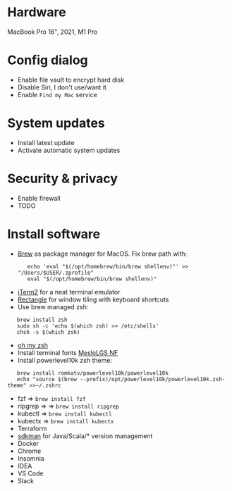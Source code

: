 # Hardware 

MacBook Pro 16", 2021, M1 Pro

# Config dialog
- Enable file vault to encrypt hard disk
- Disable Siri, I don't use/want it
- Enable `Find my Mac` service

# System updates 
 * Install latest update
 * Activate automatic system updates

# Security & privacy
 * Enable firewall
 * TODO

# Install software
 * [Brew](https://brew.sh/index_de) as package manager for MacOS.
    Fix brew path with:
    ```
       echo 'eval "$(/opt/homebrew/bin/brew shellenv)"' >> "/Users/$USER/.zprofile"
       eval "$(/opt/homebrew/bin/brew shellenv)"
    ```
 * [iTerm2](https://iterm2.com/downloads.html) for a neat terminal emulator 
 * [Rectangle](https://rectangleapp.com/) for window tiling with keyboard shortcuts
 * Use brew managed zsh:
 ```
    brew install zsh
    sudo sh -c 'echo $(which zsh) >> /etc/shells'
    chsh -s $(which zsh)
 ```
 * [oh my zsh](https://github.com/ohmyzsh/ohmyzsh)
 * Install terminal fonts [MesloLGS NF](https://github.com/romkatv/powerlevel10k#meslo-nerd-font-patched-for-powerlevel10k)
 * Install powerlevel10k zsh theme:
 ```
    brew install romkatv/powerlevel10k/powerlevel10k
    echo "source $(brew --prefix)/opt/powerlevel10k/powerlevel10k.zsh-theme" >>~/.zshrc
 ```
 * fzf => `brew install fzf`
 * ripgrep => => `brew install ripgrep`
 * kubectl => `brew install kubectl`
 * kubectx => `brew install kubectx`
 * Terraform
 * [sdkman](https://sdkman.io/) for Java/Scala/* version management
 * Docker
 * Chrome
 * Insomnia
 * IDEA
 * VS Code
 * Slack




